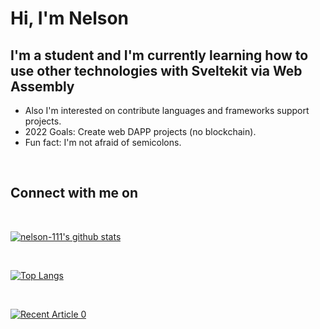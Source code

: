 # Hi, I'm Nelson

## I'm a student and I'm currently learning how to use other technologies with Sveltekit via Web Assembly
- Also I'm interested on contribute languages and frameworks support projects.
- 2022 Goals: Create web DAPP projects (no blockchain).
- Fun fact: I'm not afraid of semicolons.

<br>

## Connect with me on 

<br>

[![nelson-111's github stats](https://github-readme-stats.vercel.app/api?username=nelson-111&count_private=true&show_icons=true&theme=radical&hide_rank=false)](https://github.com/anuraghazra/github-readme-stats)

<br>

[![Top Langs](https://github-readme-stats.vercel.app/api/top-langs/?username=nelson-111)](https://github.com/anuraghazra/github-readme-stats)

<br>

<a target="_blank" href="https://github-readme-medium-recent-article.vercel.app/medium/@nelson-/0"><img src="https://github-readme-medium-recent-article.vercel.app/medium/@nelson-/0" alt="Recent Article 0">
